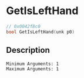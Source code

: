 # GetIsLeftHand
```c
// 0x0042f8c0
bool GetIsLeftHand(unk p0)
```
## Description
```
Minimum Arguments: 1
Maximum Arguments: 1
```
